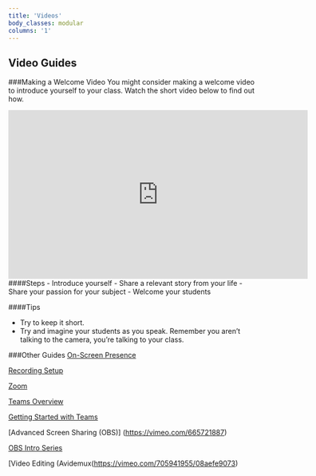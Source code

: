 ```yaml
---
title: 'Videos'
body_classes: modular
columns: '1'  
---
```

## Video Guides

###Making a Welcome Video
You might consider making a welcome video to introduce yourself to your class. Watch the short video below to find out how.
<iframe src="https://player.vimeo.com/video/705161812?h=09ce754d57&amp;badge=0&amp;autopause=0&amp;player_id=0&amp;app_id=58479" width="600" height="338" frameborder="0" allow="autoplay; fullscreen; picture-in-picture" allowfullscreen title="Welcome Videos.mp4"></iframe>
####Steps
- Introduce yourself
- Share a relevant story from your life
- Share your passion for your subject
- Welcome your students

####Tips
- Try to keep it short.
- Try and imagine your students as you speak. Remember you aren’t talking to the camera, you’re talking to your class.

###Other Guides
[On-Screen Presence](https://create.twu.ca/help/video/on-screen)

[Recording Setup](https://create.twu.ca/help/video/video)

[Zoom](https://create.twu.ca/help/video/zoom)

[Teams Overview](https://vimeo.com/705941984/987e47aa26)

[Getting Started with Teams](https://create.twu.ca/help/video/teams/teams)

[Advanced Screen Sharing (OBS)] (https://vimeo.com/665721887)

[OBS Intro Series](https://vimeo.com/showcase/8313279)

[Video Editing (Avidemux(https://vimeo.com/705941955/08aefe9073)
